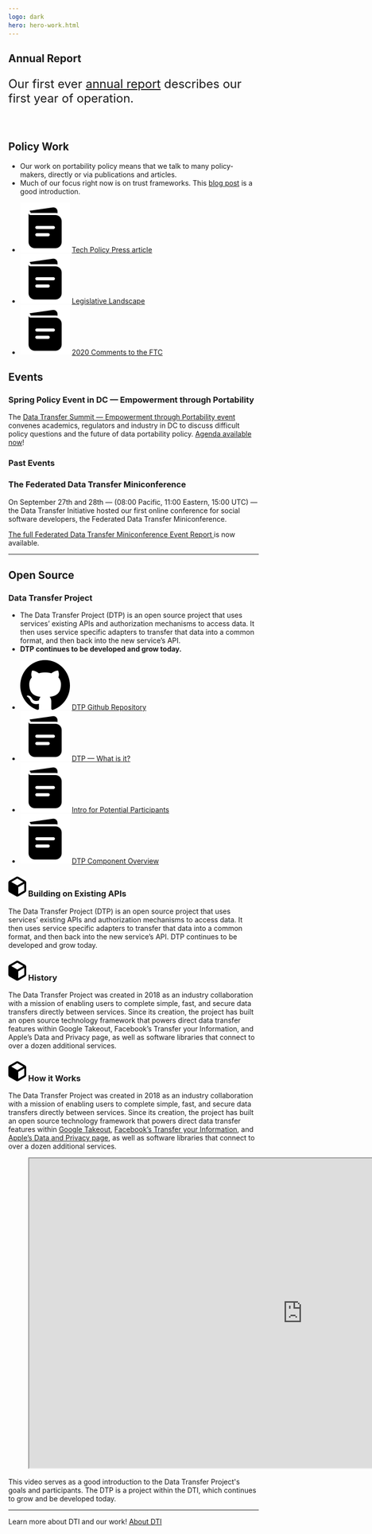 ```yaml
---
logo: dark
hero: hero-work.html
---
```


<section>
  <h2>Annual Report</h2>
  <article>
  <p style="font-size: 1.5rem;">Our first ever <a href="/assets/DTI-Annual-Report-2023.pdf">annual report</a> describes our first year of operation.</p>
  </article>
</section>
<br/>
<section>
  <h2>Policy Work</h2>

  <div class="our-work-intro-container">
    <ul class="our-work-intro">
      <li>
        Our work on portability policy means that we talk to many policy-makers, directly or via
        publications and articles.
      </li>
      <li>Much of our focus right now is on trust frameworks.  This <a href="/blog/2023/11/07/framework-trust">blog post</a> is a good introduction.
      </li>
    </ul>
    <nav class="our-work-nav">
      <ul class="work-nav-list">
        <li>
          <img class="list-icon" src="/images/icons/book-icon.svg" alt="">
          <a href="/assets/TPP-direct-data-transfers.pdf">Tech Policy Press article</a> 
        </li>
        <li>
          <img class="list-icon" src="/images/icons/book-icon.svg" alt="">
          <a href="assets/dti-leglandscape.pdf">Legislative Landscape</a>
        </li>
        <li>
          <img class="list-icon" src="/images/icons/book-icon.svg" alt="">
          <a href="https://www.regulations.gov/document/FTC-2020-0062-0010" rel="noopener nofollow" target="_blank">2020 Comments to the FTC</a>
        </li>
      </ul>
    </nav>
  </div>
  
</section>

<section>
  <h2>Events</h2>
  <article>
    <h3>
      Spring Policy Event in DC &mdash; Empowerment through Portability
    </h3>
    <p>
      The <a href="/docs/feb29summit.html">Data Transfer Summit &mdash; Empowerment through Portability event</a> convenes academics, regulators and industry in DC to discuss difficult policy questions and the future of data portability policy.  <a href="/docs/feb29summitagenda">Agenda available now</a>!
    </p>
  </article>
</section>

<section>
  <h3>Past Events</h3>
  <article>
    <h3>The Federated Data Transfer Miniconference</h3>
    <p>
      On September 27th and 28th &mdash; (08:00 Pacific, 11:00 Eastern, 15:00 UTC) &mdash; the Data Transfer Initiative hosted our first online conference for social software developers, the Federated Data Transfer Miniconference.
    </p>
    <p>
      <a href="/docs/dtp-federated-miniconference-report">
        The full Federated Data Transfer Miniconference Event Report
      </a> is now available.
    </p>
  </article>
</section>
<hr/>

<section>
  <h2>Open Source</h2>
  <h3 class="our-work-h3">
    Data Transfer Project</h3>
  <div class="our-work-intro-container">
    <ul class="our-work-intro">
      <li>
        The Data Transfer Project (DTP) is an open source project that uses services’ existing APIs and authorization mechanisms to access data. It then uses service specific adapters to transfer that data into a common format, and then back into the new service’s API.
      </li>
      <li>
        <strong>DTP continues to be developed and grow today.</strong>
      </li>
    </ul>
    <nav class="our-work-nav">
      <ul class="work-nav-list">
        <li>
          <img class="list-icon" src="/images/icons/github-solid.svg" alt="">
          <a href="https://github.com/dtinit" rel="noopener nofollow" target="_blank">DTP Github Repository</a>
        </li>
        <li>
          <img class="list-icon" src="/images/icons/book-icon.svg" alt="">
          <a href="/docs/dtp-what-is-it">DTP &mdash; What is it?</a>
        </li>
        <li>
          <img class="list-icon" src="/images/icons/book-icon.svg" alt="">
          <a href="/docs/dtp-intro-for-contributors">Intro for Potential Participants</a>
        </li>
        <li>
          <img class="list-icon" src="/images/icons/book-icon.svg" alt="">
          <a href="/docs/dtp-documentation">DTP Component Overview</a>
        </li>
      </ul>
    </nav>
  </div>

  <h3 class="our-work-h3">
    <img class="header-icon" src="/images/icons/block-icon.svg" alt="" height="40" />
    Building on Existing APIs
  </h3>

  <p>
    The Data Transfer Project (DTP) is an open source project that uses services’ existing APIs and authorization mechanisms to access data. It then uses service specific adapters to transfer that data into a common format, and then back into the new service’s API. DTP continues to be developed and grow today.
  </p>

  <h3 class="our-work-h3">
    <img class="header-icon" src="/images/icons/block-icon.svg" alt="" height="40" />
    History
  </h3>

  <p>
    The Data Transfer Project was created in 2018 as an industry collaboration with a mission of enabling users to complete simple, fast, and secure data transfers directly between services. Since its creation, the project has built an open source technology framework that powers direct data transfer features within Google Takeout, Facebook’s Transfer your Information, and Apple’s Data and Privacy page, as well as software libraries that connect to over a dozen additional services.
  </p>

  <h3 class="our-work-h3">
    <img class="header-icon" src="/images/icons/block-icon.svg" alt="" height="40" />
    How it Works
  </h3>

  <p>
    The Data Transfer Project was created in 2018 as an industry collaboration with a mission of enabling users to complete simple, fast, and secure data transfers directly between services. Since its creation, the project has built an open source technology framework that powers direct data transfer features within <a href="https://takeout.google.com/takeout/transfer/custom/photos" rel="noopener nofollow" target="_blank">Google Takeout</a>, <a href="http://facebook.com/tyi" rel="noopener nofollow" target="_blank">Facebook’s Transfer your Information</a>, and <a href="https://privacy.apple.com" rel="noopener nofollow" target="_blank">Apple’s Data and Privacy page</a>, as well as software libraries that connect to over a dozen additional services.
  </p>
</section>

<section class="slanted-background">
  <figure class="video-wrapper">
    <iframe class="video-embed" width="1100" height="622" src="https://www.youtube-nocookie.com/embed/_mVhmDnhrWo?si=BYbCUhmeT34HCHwQ" title="YouTube video player that plays a video describing the Data Transfer Project" allow="accelerometer; clipboard-write; encrypted-media; gyroscope; picture-in-picture; web-share" allowfullscreen></iframe>
  </figure>
  <figcaption class="video-description">
    This video serves as a good introduction to the Data Transfer Project's goals and participants. The DTP is a project within the DTI, which continues to grow and be developed today.
  </figcaption>
</section>


<hr/>

<p class="home-learn-more"> 
  <span>
		Learn more about DTI and our work!
	</span>
	<a class="button" href="/about">About DTI</a>
</p>
